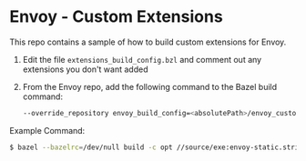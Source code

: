 # Envoy - Custom Extensions

This repo contains a sample of how to build custom extensions for Envoy.

1. Edit the file `extensions_build_config.bzl` and comment out any extensions you don't want added
2. From the Envoy repo, add the following command to the Bazel build command: 

    ```bash
    --override_repository envoy_build_config=<absolutePath>/envoy_custom
    ```

Example Command:

```bash
$ bazel --bazelrc=/dev/null build -c opt //source/exe:envoy-static.stripped --override_repository envoy_build_config=<absolutePath>/envoy_custom
```